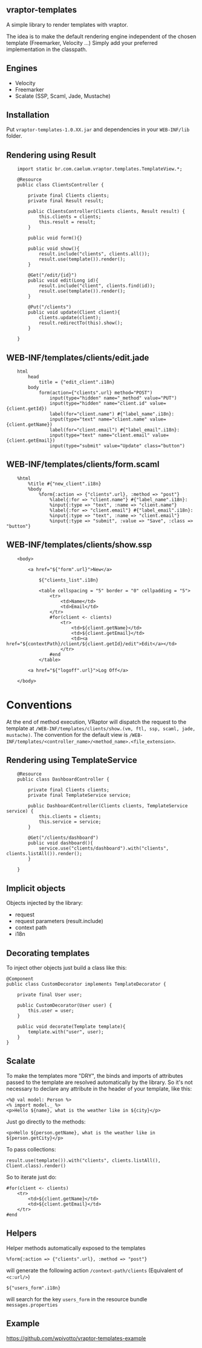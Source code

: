 ## vraptor-templates

A simple library to render templates with vraptor. 

The idea is to make the default rendering engine independent of the chosen template (Freemarker, Velocity ...) 
Simply add your preferred implementation in the classpath. 

Engines
------

* Velocity
* Freemarker
* Scalate (SSP, Scaml, Jade, Mustache) 

Installation
------

Put `vraptor-templates-1.0.XX.jar` and dependencies in your `WEB-INF/lib` folder. 

Rendering using Result 
------
		
		import static br.com.caelum.vraptor.templates.TemplateView.*;
		
		@Resource
		public class ClientsController {
		
			private final Clients clients;
			private final Result result;
		
			public ClientsController(Clients clients, Result result) {
				this.clients = clients;
				this.result = result;
			}
			
			public void form(){}
			
			public void show(){
				result.include("clients", clients.all());
				result.use(template()).render();
			}
			
			@Get("/edit/{id}")
			public void edit(Long id){
				result.include("client", clients.find(id));
				result.use(template()).render();
			}
			
			@Put("/clients")
			public void update(Client client){
				clients.update(client);
				result.redirectTo(this).show();
			}
			
		}
		
		
WEB-INF/templates/clients/edit.jade
------
		
		html
  			head
    			title = {"edit_client".i18n}
  			body
    			form(action={"clients".url} method="POST")
      				input(type="hidden" name="_method" value="PUT")
      				input(type="hidden" name="client.id" value={client.getId})
      				label(for="client.name") #{"label_name".i18n}:
      				input(type="text" name="client.name" value={client.getName})
      				label(for="client.email") #{"label_email".i18n}:
      				input(type="text" name="client.email" value={client.getEmail})
      				input(type="submit" value="Update" class="button")		
      	
      	
WEB-INF/templates/clients/form.scaml
------
      	
      	%html
  			%title #{"new_client".i18n}
  			%body
  				%form{:action => {"clients".url}, :method => "post"}
    				%label{:for => "client.name"} #{"label_name".i18n}:
    				%input{:type => "text", :name => "client.name"}
    				%label{:for => "client.email"} #{"label_email".i18n}:
    				%input{:type => "text", :name => "client.email"}
    				%input{:type => "submit", :value => "Save", :class => "button"}
    	
    	
WEB-INF/templates/clients/show.ssp
------

    	<body>
	   
	   		<a href="${"form".url}">New</a>
	   
	   			${"clients_list".i18n}
	  
				<table cellspacing = "5" border = "0" cellpadding = "5">  
		   			<tr>  
		      			<td>Name</td>   
		      			<td>Email</td>   
		   			</tr> 
		   			#for(client <- clients)
	    				<tr>    
		      				<td>${client.getName}</td>          
		      				<td>${client.getEmail}</td>
		      				<td><a href="${contextPath}/client/${client.getId}/edit">Edit</a></td>
		   				</tr>  
					#end
	   			</table>
	   
	   		<a href="${"logoff".url}">Log Off</a>
	   		
	   	</body>
		
		
# Conventions 

At the end of method execution, VRaptor will dispatch the request to the template at `/WEB-INF/templates/clients/show.(vm, ftl, ssp, scaml, jade, mustache)`. 
The convention for the default view is `/WEB-INF/templates/<controller_name>/<method_name>.<file_extension>`.
		
Rendering using TemplateService 
------

		@Resource
		public class DashboardController {
		
			private final Clients clients;
			private final TemplateService service;
		
			public DashboardController(Clients clients, TemplateService service) {
				this.clients = clients;
				this.service = service;
			}
			
			@Get("/clients/dashboard")
			public void dashboard(){
				service.use("clients/dashboard").with("clients", clients.listAll()).render();
			}
			
		}
		

Implicit objects 
------

Objects injected by the library: 

* request
* request parameters (result.include)
* context path
* i18n

Decorating templates 
------

To inject other objects just build a class like this: 

	@Component
	public class CustomDecorator implements TemplateDecorator {

		private final User user;
	
		public CustomDecorator(User user) {
			this.user = user;
		}
	
		public void decorate(Template template){
			template.with("user", user);
		}
	}

Scalate
------

To make the templates more "DRY", the binds and imports of attributes passed to the template are resolved automatically by the library.
So it's not necessary to declare any attribute in the header of your template, like this:

	<%@ val model: Person %>
	<% import model._ %>
	<p>Hello ${name}, what is the weather like in ${city}</p>
	
Just go directly to the methods:
	
	<p>Hello ${person.getName}, what is the weather like in ${person.getCity}</p>

To pass collections:

	result.use(template()).with("clients", clients.listAll(), Client.class).render()

So to iterate just do:

	#for(client <- clients)
    	<tr>  
	      	<td>${client.getName}</td>          
	      	<td>${client.getEmail}</td>
	   	</tr>  
	#end

Helpers
------

Helper methods automatically exposed to the templates

	%form{:action => {"clients".url}, :method => "post"}
	
will generate the following action `/context-path/clients` (Equivalent of `<c:url/>`)

	${"users_form".i18n}
	
will search for the key `users_form` in the resource bundle `messages.properties` 

Example
------

<https://github.com/wpivotto/vraptor-templates-example>